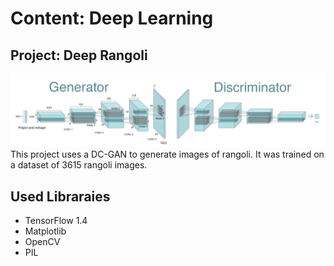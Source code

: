 #  Content: Deep Learning
## Project: Deep Rangoli

![DC-GAN](dcgan.png)
This project uses a DC-GAN to generate images of rangoli. It was trained on a dataset of 3615 rangoli images.

## Used Libraraies
* TensorFlow 1.4
* Matplotlib
* OpenCV
* PIL
